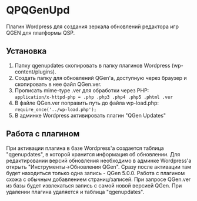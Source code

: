 QPQGenUpd
======
Плагин Wordpress для создания зеркала обновлений редактора игр QGEN для платформы QSP.

Установка
-------------------
1. Папку qgenupdates скопировать в папку плагинов Wordpress (wp-content/plugins).
2. Создать папку для обновлений QGen'a, доступную через браузер и скопировать в нее файл QGen.ver.
3. Прописать mime-type .ver для обработки через PHP:  
    `application/x-httpd-php = .php .php3 .php4 .php5 .phtml .ver`
4. В файле QGen.ver поправить путь до файла wp-load.php:  
    `require_once('../wp-load.php');`
5. В админке Wordpress активировать плагин "QGen Updates"

Работа с плагином
-------------------
При активации плагина в базе Wordpress'a создается таблица "qgenupdates", в которой хранится информация об обновлении. Для редактировании версий обновления необходимо в админке Wordpress'a открыть "Инструменты->Обновления QGen". Сразу после активации там будет находиться только одна запись - QGen 5.0.0. Работа с плагином схожа с обычным добавлением страниц/записей. При запросе QGen.ver из базы будет извлекаться запись с самой новой версией QGen. При удалении плагина удаляется и таблица "qgenupdates".